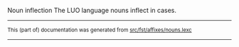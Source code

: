 Noun inflection
The LUO language nouns inflect in cases.

* * *

<small>This (part of) documentation was generated from [src/fst/affixes/nouns.lexc](https://github.com/giellalt/lang-luo/blob/main/src/fst/affixes/nouns.lexc)</small>

---

